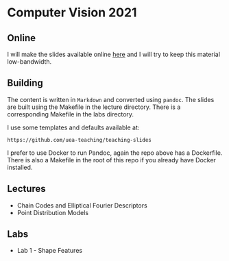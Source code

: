 # Computer Vision 2021

## Online

I will make the slides available online [here](https://uea-teaching.github.io/computer-vision-2022/) and I will try to keep this material low-bandwidth.

## Building

The content is written in `Markdown` and converted using `pandoc`.
The slides are built using the Makefile in the lecture directory.
There is a corresponding Makefile in the labs directory.

I use some templates and defaults available at:

    https://github.com/uea-teaching/teaching-slides

I prefer to use Docker to run Pandoc, again the repo above has a Dockerfile.
There is also a Makefile in the root of this repo if you already have Docker installed.

## Lectures

- Chain Codes and Elliptical Fourier Descriptors
- Point Distribution Models

## Labs

- Lab 1 - Shape Features
